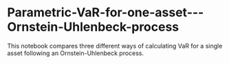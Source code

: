 # Parametric-VaR-for-one-asset---Ornstein-Uhlenbeck-process
This notebook compares three different ways of calculating VaR for a single asset following an Ornstein-Uhlenbeck process. 
